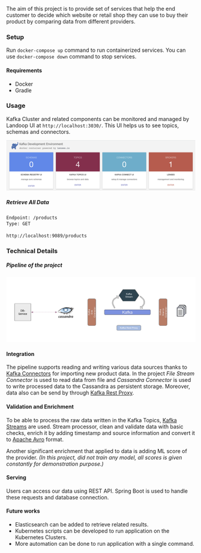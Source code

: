 The aim of this project is to provide set of services that help the end customer to 
decide which website or retail shop they can use to buy their product by comparing data 
from different providers.


### Setup

Run `docker-compose up` command to run containerized services. You can use `docker-compose down` command to stop services.

#### Requirements

- Docker
- Gradle

### Usage

Kafka Cluster and related components can be monitored and managed by Landoop UI at `http://localhost:3030/`. This UI helps us to see topics, schemas and connectors.

![Kafka Landoop UI](assets/landoop-ui.png)

##### Retrieve All Data

```
Endpoint: /products
Type: GET

http://localhost:9089/products
```

### Technical Details

##### Pipeline of the project

![Project Pipeline](assets/pipeline-v1.png)


#### Integration

The pipeline supports reading and writing various data sources thanks to [Kafka Connectors](https://docs.confluent.io/platform/current/connect/index.html) for importing new product data.
In the project *File Stream Connector* is used to read data from file and *Cassandra Connector* is used to write processed data to the Cassandra as persistent storage.
Moreover, data also can be send by through [Kafka Rest Proxy](https://docs.confluent.io/platform/current/kafka-rest/index.html).

#### Validation and Enrichment

To be able to process the raw data written in the Kafka Topics, [Kafka Streams](https://docs.confluent.io/platform/current/streams/index.html) are used.
Stream processor, clean and validate data with basic checks, enrich it by adding timestamp and source information and convert it to [Apache Avro](https://avro.apache.org/) format.

Another significant enrichment that applied to data is adding ML score of the provider. *(In this project, did not train any model, all scores is given constantly for demonstration purpose.)*

#### Serving

Users can access our data using REST API. Spring Boot is used to handle these requests and database connection.

#### Future works
 - Elasticsearch can be added to retrieve related results.
 - Kubernetes scripts can be developed to run application on the Kubernetes Clusters.
 - More automation can be done to run application with a single command.
